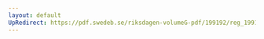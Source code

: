 ```yaml
---
layout: default
UpRedirect: https://pdf.swedeb.se/riksdagen-volumeG-pdf/199192/reg_199192/reg_199192_0052.pdf
---
```

